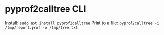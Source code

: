 # pyprof2calltree CLI

Install: `sudo apt install pyprof2calltree`
Print to a file: `pyprof2calltree -i /tmp/report.prof -o /tmp/tree.txt `
